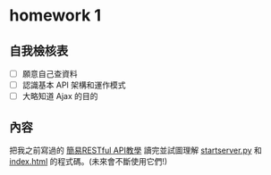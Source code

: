 # homework 1

## 自我檢核表

- [ ] 願意自己查資料
- [ ] 認識基本 API 架構和運作模式
- [ ] 大略知道 Ajax 的目的

## 內容

把我之前寫過的 [簡易RESTful API教學](https://github.com/RainBoltz/RESTful-API-tutorial) 讀完並試圖理解 [startserver.py](https://github.com/RainBoltz/webing-from-scratch/blob/master/hw1/startserver.py) 和 [index.html](https://github.com/RainBoltz/webing-from-scratch/blob/master/hw1/startserver.py) 的程式碼。(未來會不斷使用它們!)


